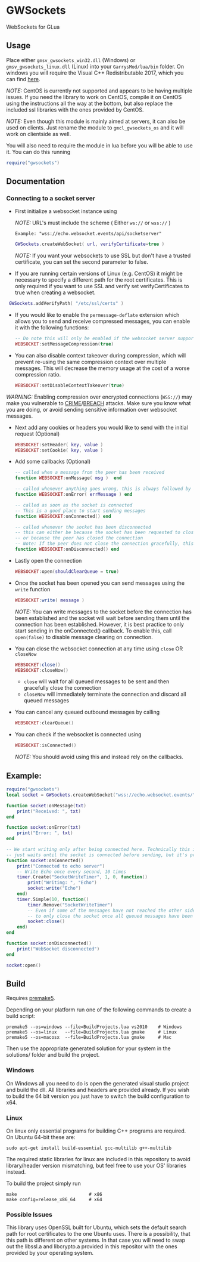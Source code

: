# GWSockets

WebSockets for GLua

## Usage

Place either `gmsv_gwsockets_win32.dll` (Windows) or `gmsv_gwsockets_linux.dll` (Linux) into your `GarrysMod/lua/bin` folder. On windows you will require the Visual C++ Redistributable 2017, which you can find [here](https://support.microsoft.com/help/2977003/the-latest-supported-visual-c-downloads).

*NOTE:* CentOS is currently not supported and appears to be having multiple issues. If you need the library to work on CentOS, compile it on CentOS using the instructions all the way at the bottom, but also replace the included ssl libraries with the ones provided by CentOS.

*NOTE:* Even though this module is mainly aimed at servers, it can also be used on clients. Just rename the module to `gmcl_gwsockets_os` and it will work on clientside as well.

You will also need to require the module in lua before you will be able to use it. You can do this running 

```LUA 
require("gwsockets")
```

## Documentation

### Connecting to a socket server

* First initialize a websocket instance using

  *NOTE:* URL's must include the scheme ( Either `ws://` or `wss://` )

  `Example: "wss://echo.websocket.events/api/socketserver"`

  ```LUA
  GWSockets.createWebSocket( url, verifyCertificate=true )
  ```

  *NOTE:* If you want your websockets to use SSL but don't have a trusted certificate, you can set the second parameter to false.

* If you are running certain versions of Linux (e.g. CentOS) it might be necessary to specify a different path for the root certificates. This is only required if you want to use SSL and verify set verifyCertificates to true when creating a websocket.
 ```LUA
  GWSockets.addVerifyPath( "/etc/ssl/certs" )
  ```

* If you would like to enable the `permessage-deflate` extension which allows you to send and receive compressed messages, you can enable it with the following functions:

  ```LUA
  -- Do note this will only be enabled if the websocket server supports permessage-deflate and enables it during handshake.
  WEBSOCKET:setMessageCompression(true)
  ```

* You can also disable context takeover during compression, which will prevent re-using the same compression context over multiple messages.
  This will decrease the memory usage at the cost of a worse compression ratio.

  ```LUA
  WEBSOCKET:setDisableContextTakeover(true)
  ```

 *WARNING:* Enabling compression over encrypted connections (`WSS://`) may make you vulnerable to [CRIME](https://en.wikipedia.org/wiki/CRIME)/[BREACH](https://en.wikipedia.org/wiki/BREACH) attacks.
            Make sure you know what you are doing, or avoid sending sensitive information over websocket messages.

* Next add any cookies or headers you would like to send with the initial request (Optional)

  ```LUA
  WEBSOCKET:setHeader( key, value )
  WEBSOCKET:setCookie( key, value )
  ```

* Add some callbacks (Optional)

  ```LUA
  -- called when a message from the peer has been received
  function WEBSOCKET:onMessage( msg )  end 
  
  -- called whenever anything goes wrong, this is always followed by a call to onDisconnected
  function WEBSOCKET:onError( errMessage ) end 
  
  -- called as soon as the socket is connected
  -- This is a good place to start sending messages
  function WEBSOCKET:onConnected() end 
  
  -- called whenever the socket has been disconnected
  -- this can either be because the socket has been requested to closed (either through user or error)
  -- or because the peer has closed the connection
  -- Note: If the peer does not close the connection gracefully, this might not be called until a write is attempted.
  function WEBSOCKET:onDisconnected() end 
  ```
  
* Lastly open the connection

  ```LUA
  WEBSOCKET:open(shouldClearQueue = true)
  ```
  
* Once the socket has been opened you can send messages using the `write` function

  ```LUA
  WEBSOCKET:write( message )
  ```

  *NOTE:* You can write messages to the socket before the connection has been established and the socket
  will wait before sending them until the connection has been established. However, it is best practice
  to only start sending in the onConnected() callback. To enable this, call `open(false)` to disable
  message clearing on connection.

* You can close the websocket connection at any time using `close` OR `closeNow`

  ```LUA
  WEBSOCKET:close()
  WEBSOCKET:closeNow()
  ```

  * `close` will wait for all queued messages to be sent and then gracefully close the connection
  * `closeNow` will immediately terminate the connection and discard all queued messages
  
* You can cancel any queued outbound messages by calling

  ```LUA
  WEBSOCKET:clearQueue()
  ```

* You can check if the websocket is connected using

  ```LUA
  WEBSOCKET:isConnected()
  ```

  *NOTE:* You should avoid using this and instead rely on the callbacks.

## Example:

```LUA
require("gwsockets")
local socket = GWSockets.createWebSocket("wss://echo.websocket.events/")

function socket:onMessage(txt)
    print("Received: ", txt)
end

function socket:onError(txt)
    print("Error: ", txt)
end

-- We start writing only after being connected here. Technically this is not required as this library
-- just waits until the socket is connected before sending, but it's probably good practice
function socket:onConnected()
    print("Connected to echo server")
    -- Write Echo once every second, 10 times
    timer.Create("SocketWriteTimer", 1, 0, function()
        print("Writing: ", "Echo")
        socket:write("Echo")
    end)
    timer.Simple(10, function()
        timer.Remove("SocketWriteTimer")
        -- Even if some of the messages have not reached the other side yet, this type of close makes sure
        -- to only close the socket once all queued messages have been received by the peer.
        socket:close()
    end)
end

function socket:onDisconnected()
    print("WebSocket disconnected")
end

socket:open()
```

## Build

Requires [premake5](https://premake.github.io/download.html#v5).

Depending on your platform run one of the following commands to create a build script:
```console
premake5 --os=windows --file=BuildProjects.lua vs2010    # Windows
premake5 --os=linux   --file=BuildProjects.lua gmake     # Linux
premake5 --os=macosx  --file=BuildProjects.lua gmake     # Mac
```
Then use the appropriate generated solution for your system in the solutions/ folder and build the project.

### Windows

On Windows all you need to do is open the generated visual studio project and build the dll. All libraries and headers are provided already. If you wish to build the 64 bit version you just have to switch the build configuration to x64.

### Linux

On linux only essential programs for building C++ programs are required. On Ubuntu 64-bit these are:

```console
sudo apt-get install build-essential gcc-multilib g++-multilib
```

The required static libraries for linux are included in this repository to avoid library/header version mismatching, but feel free to use your OS' libraries instead.

To build the project simply run
```console
make                           # x86
make config=release_x86_64     # x64
```

### Possible Issues

This library uses OpenSSL built for Ubuntu, which sets the default search path for
root certificates to the one Ubuntu uses. There is a possibility, that this path
is different on other systems. In that case you will need to swap out the libssl.a
and libcrypto.a provided in this repositor with the ones provided by your
operating system.
